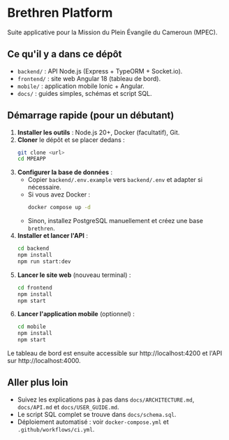 # Brethren Platform

Suite applicative pour la Mission du Plein Évangile du Cameroun (MPEC).

## Ce qu'il y a dans ce dépôt
- `backend/` : API Node.js (Express + TypeORM + Socket.io).
- `frontend/` : site web Angular 18 (tableau de bord).
- `mobile/` : application mobile Ionic + Angular.
- `docs/` : guides simples, schémas et script SQL.

## Démarrage rapide (pour un débutant)
1. **Installer les outils** : Node.js 20+, Docker (facultatif), Git.
2. **Cloner** le dépôt et se placer dedans :
   ```bash
   git clone <url>
   cd MPEAPP
   ```
3. **Configurer la base de données** :
   - Copier `backend/.env.example` vers `backend/.env` et adapter si nécessaire.
   - Si vous avez Docker :
     ```bash
     docker compose up -d
     ```
   - Sinon, installez PostgreSQL manuellement et créez une base `brethren`.
4. **Installer et lancer l'API** :
   ```bash
   cd backend
   npm install
   npm run start:dev
   ```
5. **Lancer le site web** (nouveau terminal) :
   ```bash
   cd frontend
   npm install
   npm start
   ```
6. **Lancer l'application mobile** (optionnel) :
   ```bash
   cd mobile
   npm install
   npm start
   ```

Le tableau de bord est ensuite accessible sur http://localhost:4200 et l'API sur http://localhost:4000.

## Aller plus loin
- Suivez les explications pas à pas dans `docs/ARCHITECTURE.md`, `docs/API.md` et `docs/USER_GUIDE.md`.
- Le script SQL complet se trouve dans `docs/schema.sql`.
- Déploiement automatisé : voir `docker-compose.yml` et `.github/workflows/ci.yml`.

